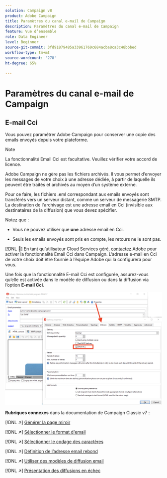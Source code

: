 ```yaml
---
solution: Campaign v8
product: Adobe Campaign
title: Paramètres du canal e-mail de Campaign
description: Paramètres du canal e-mail de Campaign
feature: Vue d’ensemble
role: Data Engineer
level: Beginner
source-git-commit: 3fd91879485a33961769c684acba8ca3c48bbbed
workflow-type: tm+mt
source-wordcount: '278'
ht-degree: 65%

---
```


# Paramètres du canal e-mail de Campaign

## E-mail Cci

Vous pouvez paramétrer Adobe Campaign pour conserver une copie des emails envoyés depuis votre plateforme.

>[!NOTE]
>La fonctionnalité Email Cci est facultative. Veuillez vérifier votre accord de licence.

Adobe Campaign ne gère pas les fichiers archivés. Il vous permet d’envoyer les messages de votre choix à une adresse dédiée, à partir de laquelle ils peuvent être traités et archivés au moyen d’un système externe.

Pour ce faire, les fichiers .eml correspondant aux emails envoyés sont transférés vers un serveur distant, comme un serveur de messagerie SMTP. La destination de l&#39;archivage est une adresse email en Cci (invisible aux destinataires de la diffusion) que vous devez spécifier.

Notez que :

* Vous ne pouvez utiliser que **une** adresse email en Cci.

* Seuls les emails envoyés sont pris en compte, les retours ne le sont pas.

[!DNL :speech_balloon:] En tant qu’utilisateur Cloud Services géré,  [contactez ](../start/campaign-faq.md#support) Adobe pour activer la fonctionnalité Email Cci dans Campaign. L’adresse e-mail en Cci de votre choix doit être fournie à l’équipe Adobe qui la configurera pour vous.

Une fois que la fonctionnalité E-mail Cci est configurée, assurez-vous qu’elle est activée dans le modèle de diffusion ou dans la diffusion via l’option **E-mail Cci**.

![](assets/email-bcc.png)


**Rubriques connexes** dans la documentation de Campaign Classic v7 :


[!DNL :arrow_upper_right:] [Générer la page miroir](https://experienceleague.adobe.com/docs/campaign-classic/using/sending-messages/sending-emails/sending-an-email/email-parameters.html#generating-mirror-page)

[!DNL :arrow_upper_right:] [Sélectionner le format d&#39;email](https://experienceleague.adobe.com/docs/campaign-classic/using/sending-messages/sending-emails/sending-an-email/email-parameters.html#selecting-message-formats)

[!DNL :arrow_upper_right:] [Sélectionner le codage des caractères](https://experienceleague.adobe.com/docs/campaign-classic/using/sending-messages/sending-emails/sending-an-email/email-parameters.html#character-encoding)

[!DNL :arrow_upper_right:] [Définition de l’adresse email rebond](https://experienceleague.adobe.com/docs/campaign-classic/using/sending-messages/sending-emails/sending-an-email/email-parameters.html#managing-bounce-emails)

[!DNL :arrow_upper_right:] [Utiliser des modèles de diffusion email](https://experienceleague.adobe.com/docs/campaign-classic/using/sending-messages/using-delivery-templates/about-templates.html?lang=fr)

[!DNL :arrow_upper_right:] [Présentation des diffusions en échec](https://experienceleague.adobe.com/docs/campaign-classic/using/sending-messages/monitoring-deliveries/understanding-delivery-failures.html)
